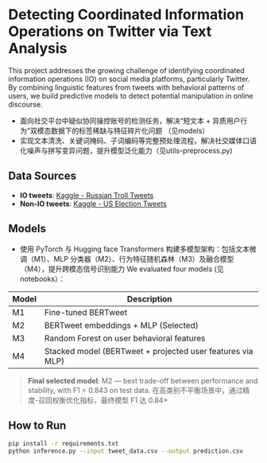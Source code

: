 # Detecting Coordinated Information Operations on Twitter via Text Analysis

This project addresses the growing challenge of identifying coordinated information operations (IO) on social media platforms, particularly Twitter. By combining linguistic features from tweets with behavioral patterns of users, we build predictive models to detect potential manipulation in online discourse.

-	面向社交平台中疑似协同操控账号的检测任务，解决“短文本 + 异质用户行为”双模态数据下的标签稀缺与特征碎片化问题 （见models）
-	实现文本清洗、关键词掩码、子词编码等完整预处理流程，解决社交媒体口语化噪声与拼写变异问题，提升模型泛化能力（见utils-preprocess.py)

## Data Sources

- **IO tweets**: [Kaggle - Russian Troll Tweets](https://www.kaggle.com/datasets/vikasg/russian-troll-tweets)
- **Non-IO tweets**: [Kaggle - US Election Tweets](https://www.kaggle.com/datasets/matt0922/us-presidential-election-tweets)

## Models
-	使用 PyTorch 与 Hugging face Transformers 构建多模型架构：包括文本微调（M1）、MLP 分类器（M2）、行为特征随机森林（M3）及融合模型（M4），提升跨模态信号识别能力
We evaluated four models (见notebooks）：

| Model | Description |
|-------|-------------|
| M1 | Fine-tuned BERTweet |
| M2 | BERTweet embeddings + MLP (Selected) |
| M3 | Random Forest on user behavioral features |
| M4 | Stacked model (BERTweet + projected user features via MLP) |

> **Final selected model**: M2 — best trade-off between performance and stability, with F1 = 0.843 on test data. 在高类别不平衡场景中，通过精度-召回权衡优化指标，最终模型 F1 达 0.84+

## How to Run

```bash
pip install -r requirements.txt
python inference.py --input tweet_data.csv --output prediction.csv
